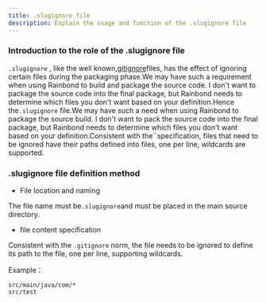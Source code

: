 ```yaml
---
title: .slugignore file
description: Explain the usage and function of the .slugignore file
---
```


### Introduction to the role of the .slugignore file

`.slugignore` , like the well known[.gitignore](https://git-scm.com/docs/gitignore)files, has the effect of ignoring certain files during the packaging phase.We may have such a requirement when using Rainbond to build and package the source code. I don't want to package the source code into the final package, but Rainbond needs to determine which files you don't want based on your definition.Hence the`.slugignore` file.We may have such a need when using Rainbond to package the source build. I don't want to pack the source code into the final package, but Rainbond needs to determine which files you don't want based on your definition.Consistent with the\`\`specification, files that need to be ignored have their paths defined into files, one per line, wildcards are supported.

### .slugignore file definition method

- File location and naming

The file name must be`.slugignore`and must be placed in the main source directory.

- file content specification

Consistent with the `.gitignore` norm, the file needs to be ignored to define its path to the file, one per line, supporting wildcards.

Example：

```
src/main/java/com/*
src/test
```
